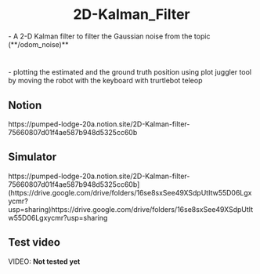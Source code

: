 
<h1 align="center" id="title">2D-Kalman_Filter</h1>


<p id="description">  - A 2-D Kalman filter to filter the Gaussian noise from the topic (**/odom_noise)**
<h1></h1>- plotting the estimated and the ground truth position using plot juggler tool by moving the robot with the keyboard with trurtlebot teleop</h1>  </p>

<h2>Notion</h2>
https://pumped-lodge-20a.notion.site/2D-Kalman-filter-75660807d01f4ae587b948d5325cc60b
<h2>Simulator</h2>
https://pumped-lodge-20a.notion.site/2D-Kalman-filter-75660807d01f4ae587b948d5325cc60b](https://drive.google.com/drive/folders/16se8sxSee49XSdpUtItw55D06Lgxycmr?usp=sharing)https://drive.google.com/drive/folders/16se8sxSee49XSdpUtItw55D06Lgxycmr?usp=sharing

<h2>Test video</h2>

VIDEO: <b> Not tested yet</b>
